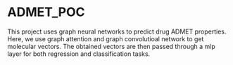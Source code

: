 # ADMET_POC


This project uses graph neural networks to predict drug ADMET properties. Here, we use graph attention and graph convolutioal network to get molecular vectors.
The obtained vectors are then passed through a mlp layer for both regression and classification tasks.



